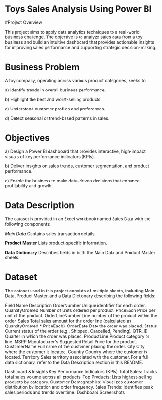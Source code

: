 # Toys Sales Analysis Using Power BI

#Project Overview

This project aims to apply data analytics techniques to a real-world business challenge. The objective is to analyze sales data from a toy business and build an intuitive dashboard that provides actionable insights for improving sales performance and supporting strategic decision-making.

# Business Problem

A toy company, operating across various product categories, seeks to:

a) Identify trends in overall business performance.

b) Highlight the best and worst-selling products.

c) Understand customer profiles and preferences.

d) Detect seasonal or trend-based patterns in sales.

# Objectives

a) Design a Power BI dashboard that provides interactive, high-impact visuals of key performance indicators (KPIs).

b) Deliver insights on sales trends, customer segmentation, and product performance.

c) Enable the business to make data-driven decisions that enhance profitability and growth.

# Data Description
The dataset is provided in an Excel workbook named Sales Data with the following components:

_Main Data_ Contains sales transaction details.

**Product Master** Lists product-specific information.

**Data Dictionary** Describes fields in both the Main Data and Product Master sheets.

# Dataset
The dataset used in this project consists of multiple sheets, including Main Data, Product Master, and a Data Dictionary describing the following fields:

Field Name	Description
OrderNumber	Unique identifier for each order.
QuantityOrdered	Number of units ordered per product.
PriceEach	Price per unit of the product.
OrderLineNumber	Line number of the product within the order.
Sales	Total sales amount for the order line (calculated as QuantityOrdered * PriceEach).
OrderDate	Date the order was placed.
Status	Current status of the order (e.g., Shipped, Cancelled, Pending).
QTR_ID	Quarter in which the order was placed.
ProductLine	Product category or line.
MSRP	Manufacturer's Suggested Retail Price for the product.
CustomerName	Full name of the customer placing the order.
City	City where the customer is located.
Country	Country where the customer is located.
Territory	Sales territory associated with the customer.
For a full data dictionary, refer to the Data Description section in this README.

Dashboard & Insights
Key Performance Indicators (KPIs)
Total Sales: Tracks total sales volume across all products.
Top Products: Lists highest-selling products by category.
Customer Demographics: Visualizes customer distribution by location and order frequency.
Sales Trends: Identifies peak sales periods and trends over time.
Dashboard Screenshots
